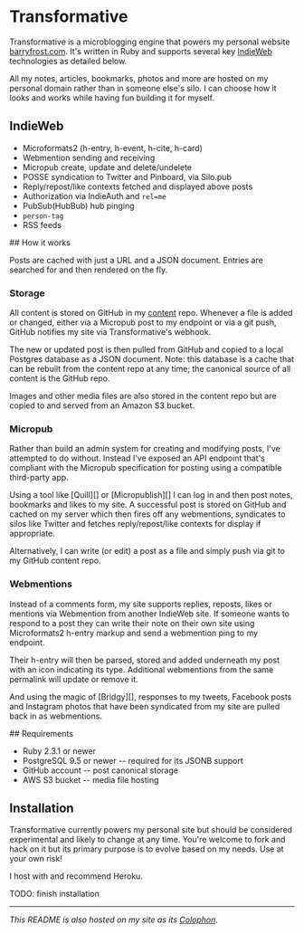 # Transformative

Transformative is a microblogging engine that powers my personal website [barryfrost.com][bf]. It's written in Ruby and supports several key [IndieWeb][] technologies as detailed below.

All my notes, articles, bookmarks, photos and more are hosted on my personal domain rather than in someone else's silo. I can choose how it looks and works while having fun building it for myself.

## IndieWeb

- Microformats2 (h-entry, h-event, h-cite, h-card)
- Webmention sending and receiving
- Micropub create, update and delete/undelete
- POSSE syndication to Twitter and Pinboard, via Silo.pub
- Reply/repost/like contexts fetched and displayed above posts
- Authorization via IndieAuth and `rel=me`
- PubSub(HubBub) hub pinging
- `person-tag`
- RSS feeds

## How it works

Posts are cached with just a URL and a JSON document. Entries are searched for and then rendered on the fly.

### Storage

All content is stored on GitHub in my [content][] repo. Whenever a file is added or changed, either via a Micropub post to my endpoint or via a git push, GitHub notifies my site via Transformative's webhook.

The new or updated post is then pulled from GitHub and copied to a local Postgres database as a JSON document. Note: this database is a cache that can be rebuilt from the content repo at any time; the canonical source of all content is the GitHub repo.

Images and other media files are also stored in the content repo but are copied to and served from an Amazon S3 bucket.

### Micropub

Rather than build an admin system for creating and modifying posts, I've attempted to do without. Instead I've exposed an API endpoint that's compliant with the Micropub specification for posting using a compatible third-party app.

Using a tool like [Quill][] or [Micropublish][] I can log in and then post notes, bookmarks and likes to my site. A successful post is stored on GitHub and cached on my server which then fires off any webmentions, syndicates to silos like Twitter and fetches reply/repost/like contexts for display if appropriate.

Alternatively, I can write (or edit) a post as a file and simply push via git to my GitHub content repo.

### Webmentions

Instead of a comments form, my site supports replies, reposts, likes or mentions via Webmention from another IndieWeb site. If someone wants to respond to a post they can write their note on their own site using Microformats2 h-entry markup and send a webmention ping to my endpoint.

Their h-entry will then be parsed, stored and added underneath my post with an icon indicating its type. Additional webmentions from the same permalink will update or remove it.

And using the magic of [Bridgy][], responses to my tweets, Facebook posts and Instagram photos that have been syndicated from my site are pulled back in as webmentions.

## Requirements

- Ruby 2.3.1 or newer
- PostgreSQL 9.5 or newer -- required for its JSONB support
- GitHub account -- post canonical storage
- AWS S3 bucket -- media file hosting

## Installation

Transformative currently powers my personal site but should be considered experimental and likely to change at any time. You're welcome to fork and hack on it but its primary purpose is to evolve based on my needs. Use at your own risk!

I host with and recommend Heroku.

TODO: finish installation

---

_This README is also hosted on my site as its [Colophon][]._

[bf]: https://barryfrost.com
[indieweb]: https://indieweb.org
[content]: https://github.com/barryf/content
[colophon]: https://barryfrost.com/2016/11/colophon
